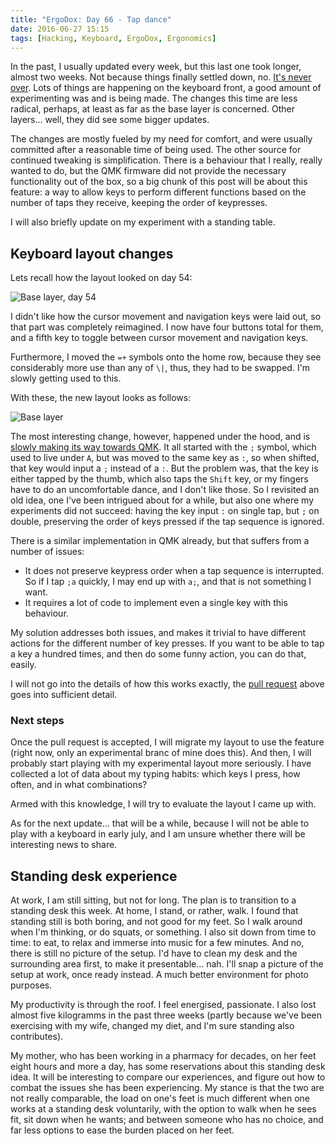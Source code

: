 ```yaml
---
title: "ErgoDox: Day 66 - Tap dance"
date: 2016-06-27 15:15
tags: [Hacking, Keyboard, ErgoDox, Ergonomics]
---
```


In the past, I usually updated every week, but this last one took longer, almost
two weeks. Not because things finally settled down, no.
[It's never over][blog:ed:54]. Lots of things are happening on the keyboard
front, a good amount of experimenting was and is being made. The changes this
time are less radical, perhaps, at least as far as the base layer is concerned.
Other layers... well, they did see some bigger updates.

The changes are mostly fueled by my need for comfort, and were usually committed
after a reasonable time of being used. The other source for continued tweaking
is simplification. There is a behaviour that I really, really wanted to do, but
the QMK firmware did not provide the necessary functionality out of the box, so
a big chunk of this post will be about this feature: a way to allow keys to
perform different functions based on the number of taps they receive, keeping
the order of keypresses.

 [blog:ed:54]: /blog/2016/06/15/ergodox-day-54/
 
I will also briefly update on my experiment with a standing table.

<!-- more -->

## Keyboard layout changes

Lets recall how the layout looked on day 54:

![Base layer, day 54](/assets/asylum/images/posts/ergodox-day-54/base-layer.png)

I didn't like how the cursor movement and navigation keys were laid out, so that
part was completely reimagined. I now have four buttons total for them, and a
fifth key to toggle between cursor movement and navigation keys.

Furthermore, I moved the `=+` symbols onto the home row, because they see
considerably more use than any of `\|`, thus, they had to be swapped. I'm slowly
getting used to this.

With these, the new layout looks as follows:

![Base layer](/assets/asylum/images/posts/ergodox-day-66/base-layer.png)

The most interesting change, however, happened under the hood, and is
[slowly making its way towards QMK][qmk:pr:449]. It all started with the `;`
symbol, which used to live under `A`, but was moved to the same key as `:`, so
when shifted, that key would input a `;` instead of a `:`. But the problem was,
that the key is either tapped by the thumb, which also taps the `Shift` key, or
my fingers have to do an uncomfortable dance, and I don't like those. So I
revisited an old idea, one I've been intrigued about for a while, but also one
where my experiments did not succeed: having the key input `:` on single tap,
but `;` on double, preserving the order of keys pressed if the tap sequence is
ignored.

 [qmk:pr:449]: https://github.com/jackhumbert/qmk_firmware/pull/449
 
There is a similar implementation in QMK already, but that suffers from a number
of issues:

* It does not preserve keypress order when a tap sequence is interrupted. So if
  I tap `;a` quickly, I may end up with `a;`, and that is not something I want.
* It requires a lot of code to implement even a single key with this behaviour.

My solution addresses both issues, and makes it trivial to have different
actions for the different number of key presses. If you want to be able to tap a
key a hundred times, and then do some funny action, you can do that, easily.

I will not go into the details of how this works exactly, the
[pull request][qmk:pr:449] above goes into sufficient detail.

### Next steps

Once the pull request is accepted, I will migrate my layout to use the feature
(right now, only an experimental branc of mine does this). And then, I will
probably start playing with my experimental layout more seriously. I have
collected a lot of data about my typing habits: which keys I press, how often,
and in what combinations?

Armed with this knowledge, I will try to evaluate the layout I came up with.

As for the next update... that will be a while, because I will not be able to
play with a keyboard in early july, and I am unsure whether there will be
interesting news to share.

## Standing desk experience

At work, I am still sitting, but not for long. The plan is to transition to a
standing desk this week. At home, I stand, or rather, walk. I found that
standing still is both boring, and not good for my feet. So I walk around when
I'm thinking, or do squats, or something. I also sit down from time to time: to
eat, to relax and immerse into music for a few minutes. And no, there is still
no picture of the setup. I'd have to clean my desk and the surrounding area
first, to make it presentable... nah. I'll snap a picture of the setup at work,
once ready instead. A much better environment for photo purposes.

My productivity is through the roof. I feel energised, passionate. I also lost
almost five kilogramms in the past three weeks (partly because we've been
exercising with my wife, changed my diet, and I'm sure standing also
contributes).

My mother, who has been working in a pharmacy for decades, on her feet eight
hours and more a day, has some reservations about this standing desk idea. It
will be interesting to compare our experiences, and figure out how to combat the
issues she has been experiencing. My stance is that the two are not really
comparable, the load on one's feet is much different when one works at a
standing desk voluntarily, with the option to walk when he sees fit, sit down
when he wants; and between someone who has no choice, and far less options to
ease the burden placed on her feet.
